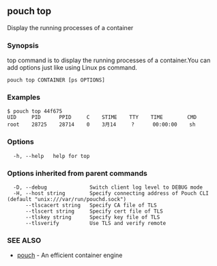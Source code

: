 ## pouch top

Display the running processes of a container

### Synopsis

top command is to display the running processes of a container.You can add options just like using Linux ps command.

```
pouch top CONTAINER [ps OPTIONS]
```

### Examples

```
$ pouch top 44f675
UID     PID      PPID     C    STIME    TTY    TIME        CMD
root    28725    28714    0    3月14     ?      00:00:00    sh

```

### Options

```
  -h, --help   help for top
```

### Options inherited from parent commands

```
  -D, --debug              Switch client log level to DEBUG mode
  -H, --host string        Specify connecting address of Pouch CLI (default "unix:///var/run/pouchd.sock")
      --tlscacert string   Specify CA file of TLS
      --tlscert string     Specify cert file of TLS
      --tlskey string      Specify key file of TLS
      --tlsverify          Use TLS and verify remote
```

### SEE ALSO

* [pouch](pouch.md)	 - An efficient container engine

